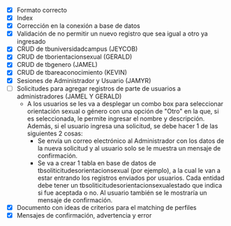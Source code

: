 - [x] Formato correcto
- [x] Index
- [x] Corrección en la conexión a base de datos
- [x] Validación de no permitir un nuevo registro que sea igual a otro ya ingresado
- [x] CRUD de tbuniversidadcampus (JEYCOB)
- [x] CRUD de tborientacionsexual (GERALD)
- [x] CRUD de tbgenero (JAMEL)
- [x] CRUD de tbareaconocimiento (KEVIN)
- [x] Sesiones de Administrador y Usuario (JAMYR)
- [ ] Solicitudes para agregar registros de parte de usuarios a administradores (JAMEL Y GERALD)
	- A los usuarios se les va a desplegar un combo box para seleccionar orientación sexual o género con una opción de "Otro" en la que, si es seleccionada, le permite ingresar el nombre y descripción. Además, si el usuario ingresa una solicitud, se debe hacer 1 de las siguientes 2 cosas:
		- Se envía un correo electrónico al Administrador con los datos de la nueva solicitud y al usuario solo se le muestra un mensaje de confirmación.
		- Se va a crear 1 tabla en base de datos de tbsoliticitudesorientacionsexual (por ejemplo), a la cual le van a estar entrando los registros enviados por usuarios. Cada entidad debe tener un tbsoliticitudesorientacionsexualestado que indica si fue aceptada o no. Al usuario también se le mostraría un mensaje de confirmación.
- [x] Documento con ideas de criterios para el matching de perfiles
- [x] Mensajes de confirmación, advertencia y error